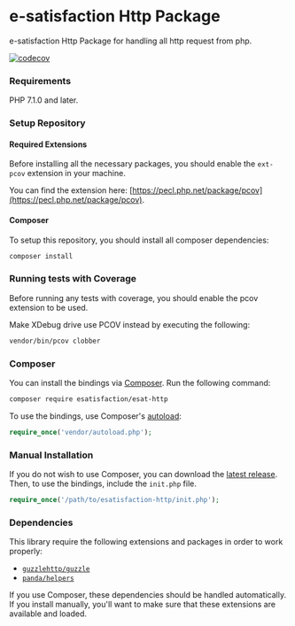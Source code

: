 # e-satisfaction Http Package #

e-satisfaction Http Package for handling all http request from php.

[![codecov](https://codecov.io/bb/esatisfaction/esat-http/branch/v1.0/graph/badge.svg?token=743W8UUK3E)](https://codecov.io/bb/esatisfaction/esat-http)

### Requirements ###

PHP 7.1.0 and later.

### Setup Repository ###

#### Required Extensions ####

Before installing all the necessary packages, you should enable the `ext-pcov` extension in your machine.

You can find the extension here: [https://pecl.php.net/package/pcov](https://pecl.php.net/package/pcov).

#### Composer #### 

To setup this repository, you should install all composer dependencies:

```bash
composer install
```

### Running tests with Coverage ###

Before running any tests with coverage, you should enable the pcov extension to be used.

Make XDebug drive use PCOV instead by executing the following:

```bash
vendor/bin/pcov clobber
```

### Composer ###

You can install the bindings via [Composer](http://getcomposer.org/). Run the following command:

```bash
composer require esatisfaction/esat-http
```

To use the bindings, use Composer's [autoload](https://getcomposer.org/doc/01-basic-usage.md#autoloading):

```php
require_once('vendor/autoload.php');
```

### Manual Installation ###

If you do not wish to use Composer, you can download the [latest release](https://github.com/esatisfaction/esat-http/releases). Then, to use the bindings, include the `init.php` file.

```php
require_once('/path/to/esatisfaction-http/init.php');
```

### Dependencies ###

This library require the following extensions and packages in order to work properly:

- [`guzzlehttp/guzzle`](https://packagist.org/packages/guzzlehttp/guzzle)
- [`panda/helpers`](https://packagist.org/packages/panda/helpers)

If you use Composer, these dependencies should be handled automatically.
If you install manually, you'll want to make sure that these extensions are available and loaded.
